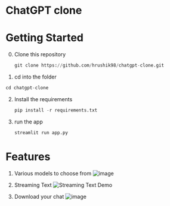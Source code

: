 # ChatGPT clone

# Getting Started
0. Clone this repository
   ```python
   git clone https://github.com/hrushik98/chatgpt-clone.git
   ```
1. cd into the folder
```python
cd chatgpt-clone
```

2. Install the requirements
   ```python
   pip install -r requirements.txt
   ```

3. run the app
   ```python
   streamlit run app.py
   ```
# Features
1. Various models to choose from
   ![image](https://github.com/hrushik98/chatgpt-clone/assets/91076764/31cfb513-2fd4-48d8-8ffa-f0067ac26fb8)
2. Streaming Text
   ![Streaming Text Demo](https://github.com/hrushik98/chatgpt-clone/assets/91076764/7b14d587-5a65-4120-afd4-2fa0e954077d)

3. Download your chat
   ![image](https://github.com/hrushik98/chatgpt-clone/assets/91076764/1a1e0fb8-fd21-4856-9ffe-6367ffe2b6db)

